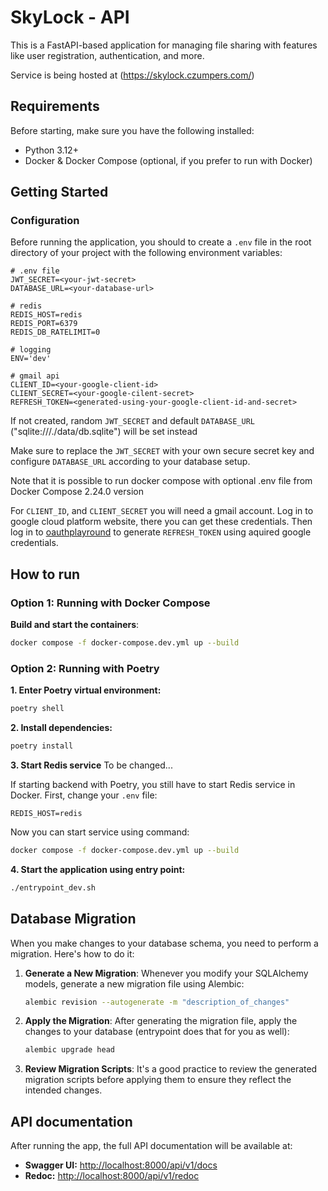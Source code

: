 # SkyLock - API

This is a FastAPI-based application for managing file sharing with features like user registration, authentication, and more.

Service is being hosted at (<https://skylock.czumpers.com/>)

## Requirements

Before starting, make sure you have the following installed:

- Python 3.12+
- Docker & Docker Compose (optional, if you prefer to run with Docker)

## Getting Started

### Configuration

Before running the application, you should to create a `.env` file in the root directory of your project with the following environment variables:

```dotenv
# .env file
JWT_SECRET=<your-jwt-secret>
DATABASE_URL=<your-database-url>

# redis
REDIS_HOST=redis
REDIS_PORT=6379
REDIS_DB_RATELIMIT=0

# logging
ENV='dev'

# gmail api
CLIENT_ID=<your-google-client-id>
CLIENT_SECRET=<your-google-cilent-secret>
REFRESH_TOKEN=<generated-using-your-google-client-id-and-secret>
```

If not created, random `JWT_SECRET` and default `DATABASE_URL` ("sqlite:///./data/db.sqlite") will be set instead

Make sure to replace the `JWT_SECRET` with your own secure secret key and configure `DATABASE_URL` according to your database setup.

Note that it is possible to run docker compose with optional .env file from Docker Compose 2.24.0 version

For `CLIENT_ID`, and `CLIENT_SECRET` you will need a gmail account. Log in to google cloud platform website, there you can get these credentials. Then log in to [oauthplayround](https://developers.google.com/oauthplayground) to generate `REFRESH_TOKEN` using aquired google credentials.

## How to run

### Option 1: Running with Docker Compose

**Build and start the containers**:

```bash
docker compose -f docker-compose.dev.yml up --build
```

### Option 2: Running with Poetry

**1. Enter Poetry virtual environment:**

```bash
poetry shell
```

**2. Install dependencies:**

```bash
poetry install
```

**3. Start Redis service**
To be changed...

If starting backend with Poetry, you still have to start Redis service in Docker. First, change your `.env` file:
```
REDIS_HOST=redis
```
Now you can start service using command:

```bash
docker compose -f docker-compose.dev.yml up --build
```


**4. Start the application using entry point:**

```bash
./entrypoint_dev.sh
```

## Database Migration

When you make changes to your database schema, you need to perform a migration. Here's how to do it:

1. **Generate a New Migration**: Whenever you modify your SQLAlchemy models, generate a new migration file using Alembic:

   ```bash
   alembic revision --autogenerate -m "description_of_changes"
   ```

2. **Apply the Migration**: After generating the migration file, apply the changes to your database (entrypoint does that for you as well):

   ```bash
   alembic upgrade head
   ```

3. **Review Migration Scripts**: It's a good practice to review the generated migration scripts before applying them to ensure they reflect the intended changes.

## API documentation

After running the app, the full API documentation will be available at:

- **Swagger UI:** <http://localhost:8000/api/v1/docs>
- **Redoc:** <http://localhost:8000/api/v1/redoc>
